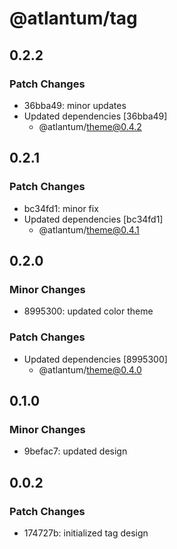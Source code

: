 # @atlantum/tag

## 0.2.2

### Patch Changes

-   36bba49: minor updates
-   Updated dependencies [36bba49]
    -   @atlantum/theme@0.4.2

## 0.2.1

### Patch Changes

-   bc34fd1: minor fix
-   Updated dependencies [bc34fd1]
    -   @atlantum/theme@0.4.1

## 0.2.0

### Minor Changes

-   8995300: updated color theme

### Patch Changes

-   Updated dependencies [8995300]
    -   @atlantum/theme@0.4.0

## 0.1.0

### Minor Changes

-   9befac7: updated design

## 0.0.2

### Patch Changes

-   174727b: initialized tag design
